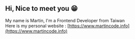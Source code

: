 ## Hi, Nice to meet you 😁

My name is Martin, I'm a Frontend Developer from Taiwan<br>
Here is my personal website : [https://www.martincode.info](https://www.martincode.info)


